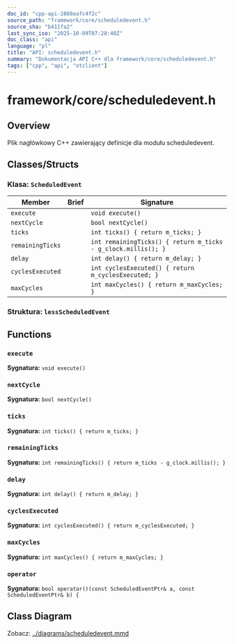 ```yaml
---
doc_id: "cpp-api-2860aafc4f2c"
source_path: "framework/core/scheduledevent.h"
source_sha: "b411fa2"
last_sync_iso: "2025-10-09T07:28:40Z"
doc_class: "api"
language: "pl"
title: "API: scheduledevent.h"
summary: "Dokumentacja API C++ dla framework/core/scheduledevent.h"
tags: ["cpp", "api", "otclient"]
---
```


# framework/core/scheduledevent.h

## Overview

Plik nagłówkowy C++ zawierający definicje dla modułu scheduledevent.

## Classes/Structs

### Klasa: `ScheduledEvent`

| Member | Brief | Signature |
|--------|-------|-----------|
| `execute` |  | `void execute()` |
| `nextCycle` |  | `bool nextCycle()` |
| `ticks` |  | `int ticks() { return m_ticks; }` |
| `remainingTicks` |  | `int remainingTicks() { return m_ticks - g_clock.millis(); }` |
| `delay` |  | `int delay() { return m_delay; }` |
| `cyclesExecuted` |  | `int cyclesExecuted() { return m_cyclesExecuted; }` |
| `maxCycles` |  | `int maxCycles() { return m_maxCycles; }` |

### Struktura: `lessScheduledEvent`

## Functions

### `execute`

**Sygnatura:** `void execute()`

### `nextCycle`

**Sygnatura:** `bool nextCycle()`

### `ticks`

**Sygnatura:** `int ticks() { return m_ticks; }`

### `remainingTicks`

**Sygnatura:** `int remainingTicks() { return m_ticks - g_clock.millis(); }`

### `delay`

**Sygnatura:** `int delay() { return m_delay; }`

### `cyclesExecuted`

**Sygnatura:** `int cyclesExecuted() { return m_cyclesExecuted; }`

### `maxCycles`

**Sygnatura:** `int maxCycles() { return m_maxCycles; }`

### `operator`

**Sygnatura:** `bool operator()(const ScheduledEventPtr& a, const ScheduledEventPtr& b) {`

## Class Diagram

Zobacz: [../diagrams/scheduledevent.mmd](../diagrams/scheduledevent.mmd)
